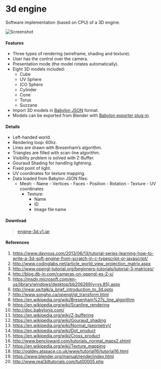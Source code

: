 # 3d engine

Software implementation (based on CPU) of a 3D engine.

![Screenshot](https://raw.githubusercontent.com/davidmigloz/3d-engine/master/docs/img/screenshot.gif)

#### Features

- Three types of rendering (wireframe, shading and texture).
- User has the control over the camera.
- Presentation mode (the model rotates automatically).
- Eight 3D models included:
	+ Cube
	+ UV Sphere
	+ ICO Sphere
	+ Cylinder
	+ Cone 
	+ Torus
	+ Suzzane
- Import 3D models in [Babylon JSON](https://doc.babylonjs.com/generals/File_Format_Map_(.babylon)) format.
- Models can be exported from Blender with [Babylon exporter plug-in](david.blob.core.windows.net/softengine3d/io_export_babylon.py).

#### Details

- Left-handed world.
- Rendering loop: 60hz.
- Lines are drawn with Bresenham’s algorithm.
- Triangles are filled with scan-line algorithm.
- Visibility problem is solved with Z-Buffer.
- Gouraud Shading for handling lightning.
- Fixed point of light.
- UV coordinates for texture mapping.
- Data loaded from Babylon JSON files:
  + Mesh:
		- Name
		- Vertices
		- Faces
		- Position
		- Rotation
		- Texture
		- UV coordinates
	+ Texture:
		- Name 
		- ID
		- Image file name

#### Download

> [engine-3d.v1.jar](https://github.com/davidmigloz/engine-3d/releases/download/v1/engine-3d.v1.jar)

#### References

1. https://www.davrous.com/2013/06/13/tutorial-series-learning-how-to-write-a-3d-soft-engine-from-scratch-in-c-typescript-or-javascript/
2. http://www.codinglabs.net/article_world_view_projection_matrix.aspx
3. http://www.opengl-tutorial.org/beginners-tutorials/tutorial-3-matrices/
4. http://blog.db-in.com/cameras-on-opengl-es-2-x/
5. https://msdn.microsoft.com/en-us/library/windows/desktop/bb206269(v=vs.85).aspx
6. http://inear.se/talk/a_brief_introduction_to_3d.pptx
7. http://www.songho.ca/opengl/gl_transform.html
8. https://en.wikipedia.org/wiki/Bresenham%27s_line_algorithm
9. https://en.wikipedia.org/wiki/Scanline_rendering
10. http://doc.babylonjs.com/
11. https://en.wikipedia.org/wiki/Z-buffering
12. https://en.wikipedia.org/wiki/Gouraud_shading
13. https://en.wikipedia.org/wiki/Normal_(geometry)/
14. https://en.wikipedia.org/wiki/Dot_product
15. https://en.wikipedia.org/wiki/Cross_product
16. http://www.bencloward.com/tutorials_normal_maps2.shtml
17. https://en.wikipedia.org/wiki/Texture_mapping
18. http://ogldev.atspace.co.uk/www/tutorial16/tutorial16.html
19. https://www.blender.org/manual/render/index.html
20. http://www.real3dtutorials.com/tut00005.php
